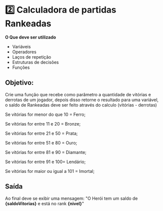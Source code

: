 # 2️⃣ Calculadora de partidas Rankeadas
**O Que deve ser utilizado**

- Variáveis
- Operadores
- Laços de repetição
- Estruturas de decisões
- Funções

## Objetivo:

Crie uma função que recebe como parâmetro a quantidade de vitórias e derrotas de um jogador,
depois disso retorne o resultado para uma variável, o saldo de Rankeadas deve ser feito através do calculo (vitórias - derrotas)

Se vitórias for menor do que 10 = Ferro;

Se vitórias for entre 11 e 20 = Bronze;

Se vitórias for entre 21 e 50 = Prata;

Se vitórias for entre 51 e 80 = Ouro;

Se vitórias for entre 81 e 90 = Diamante;

Se vitórias for entre 91 e 100= Lendário;

Se vitórias for maior ou igual a 101 = Imortal;

## Saída

Ao final deve se exibir uma mensagem:
"O Herói tem um saldo de **{saldoVitorias}** e está no rank **{nivel}**"
